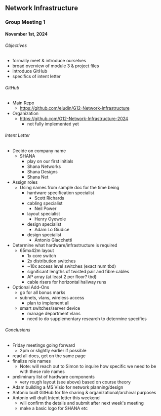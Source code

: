 ## Network Infrastructure
### Group Meeting 1
#### November 1st, 2024

###### Objectives
- formally meet & introduce ourselves
- broad overview of module 3 & project files
- introduce GitHub
- specifics of intent letter

###### GitHub
- Main Repo
	- https://github.com/eludin/G12-Network-Infrastructure
- Organization
	- https://github.com/G12-Network-Infrastructure-2024
		- not fully implemented yet

###### Intent Letter
- Decide on company name
	- SHANA
		- play on our first initials
		- Shana Networks
		- Shana Designs
		- Shana Net
- Assign roles 
	- Using names from sample doc for the time being
		- hardware specification specialist
			- Scott Richards
		- cabling specialist
			- Neil Power
		- layout specialist
			- Henry Oyewole
		- design specialist
			- Adam Lo Giudice
		- design specialist
			- Antonio Giacchetti
- Determine what hardware/infrastructure is required
	- 65mx42m layout
		- 1x core switch
		- 2x distribution switches
		- ~10x access level switches (exact num tbd)
		- significant lengths of twisted pair and fibre cables
		- AP array (at least 2 per floor? tbd)
		- cable risers for horizontal hallway runs
- Optional Add-Ons
	- go for all bonus marks
	- subnets, vlans, wireless access
		- plan to implement all
	- smart switches/server device
		- manage department vlans
		- need to do supplementary research to determine specifics

###### Conclusions
- Friday meetings going forward
	- 2pm or slightly earlier if possible
- read all docs, get on the same page
- finalize role names
	- Note: will reach out to Simon to inquire how specific we need to be with these role names
- preliminary list of hardware components
	- very rough layout (see above) based on course theory
- Adam building a MS Visio for network planning/design
- Antonio built GitHub for file sharing & organizational/archival purposes
- Antonio will draft Intent letter this weekend
	- will confirm the details and submit after next week's meeting
	- make a basic logo for SHANA etc